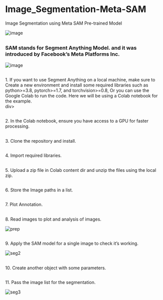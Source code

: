 # Image_Segmentation-Meta-SAM
Image Segmentation using Meta SAM Pre-trained Model

![image](https://github.com/AvantiBuche/Image_Segmentation-Meta-SAM/assets/127451991/41907e7b-af2e-43e0-a50a-877cc5813f64)


##

### SAM stands for Segment Anything Model. and it was introduced by Facebook’s Meta Platforms Inc.

![image](https://github.com/AvantiBuche/Image_Segmentation-Meta-SAM/assets/127451991/6b8c18f2-078b-4f9c-b878-8d50a7c0b84c)


##

<div>1. If you want to use Segment Anything on a local machine, make sure to Create a new environment and install some required libraries such as python>=3.8, pytorch>=1.7, and torchvision>=0.8, Or you can use the Google Colab to run the code. Here we will be using a Colab notebook for the example.</div>div>

##

<div>2. In the Colab notebook, ensure you have access to a GPU for faster processing.</div>

##

<div>3. Clone the repository and install.</div>

##

<div>4. Import required libraries.</div>

##

<div>5. Upload a zip file in Colab content dir and unzip the files using the local zip.</div>

##

<div>6. Store the Image paths in a list.</div>

##

<div>7. Plot Annotation.</div>

##

<div>8. Read images to plot and analysis of images.</div>


![prep](https://github.com/AvantiBuche/Image_Segmentation-Meta-SAM/assets/127451991/56de190a-bda5-4e94-ae2f-9abf922c8abc)

##

<div>9. Apply the SAM model for a single image to check it’s working.</div>


![seg2](https://github.com/AvantiBuche/Image_Segmentation-Meta-SAM/assets/127451991/b5b85230-5c14-4fdd-b16a-32f1442edc1c)

##

<div>10. Create another object with some parameters.</div>

##

<div>11. Pass the image list for the segmentation.</div>


![seg3](https://github.com/AvantiBuche/Image_Segmentation-Meta-SAM/assets/127451991/f33cee8d-8ac2-4a72-8532-de22e255f5fc)

##
